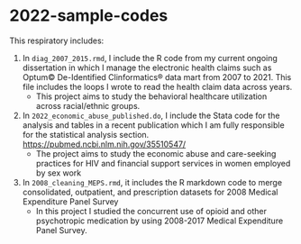 # 2022-sample-codes

This respiratory includes:

1. In `diag_2007_2015.rmd`, I include the R code from my current ongoing dissertation in which I manage the electronic health claims such as Optum© De-Identified Clinformatics® data mart from 2007 to 2021. This file includes the loops I wrote to read the health claim data across years.  
   - This project aims to study the behavioral healthcare utilization across racial/ethnic groups.
2. In `2022_economic_abuse_published.do`, I include the Stata code for the analysis and tables in a recent publication which I am fully responsible for the statistical analysis section. https://pubmed.ncbi.nlm.nih.gov/35510547/
   - The project aims to study the economic abuse and care-seeking practices for HIV and financial support services in women employed by sex work
3. In `2008_cleaning_MEPS.rmd`, it includes the R markdown code to merge consolidated, outpatient, and prescription datasets for 2008 Medical Expenditure Panel Survey
   - In this project I studied the concurrent use of opioid and other psychotropic medication by using 2008-2017 Medical Expenditure Panel Survey. 
